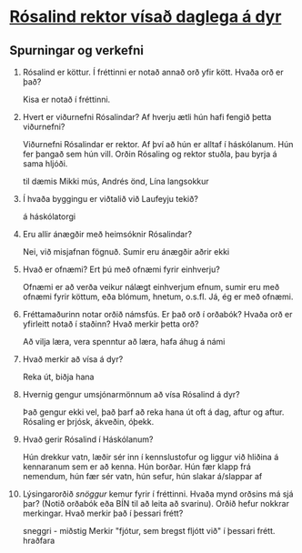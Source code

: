 # [Rósalind rektor vísað daglega á dyr](https://www.visir.is/g/2019742690d)

## Spurningar og verkefni

1. Rósalind er köttur. Í fréttinni er notað annað orð yfir kött. Hvaða orð er það?

    Kisa er notað í fréttinni.

2. Hvert er viðurnefni Rósalindar? Af hverju ætli hún hafi fengið þetta viðurnefni?

    Viðurnefni Rósalindar er rektor. Af því að hún er alltaf í háskólanum. Hún
    fer þangað sem hún vill. Orðin Rósaling og rektor stuðla, þau byrja á sama
    hljóði.

    til dæmis Mikki mús, Andrés önd, Lína langsokkur

3. Í hvaða byggingu er viðtalið við Laufeyju tekið?

    á háskólatorgi

4. Eru allir ánægðir með heimsóknir Rósalindar?

    Nei, við misjafnan fögnuð. Sumir eru ánægðir aðrir ekki

5. Hvað er ofnæmi? Ert þú með ofnæmi fyrir einhverju?

    Ofnæmi er að verða veikur nálægt einhverjum efnum, sumir eru með ofnæmi
    fyrir köttum, eða blómum, hnetum, o.s.fl. Já, ég er með ofnæmi.

6. Fréttamaðurinn notar orðið námsfús. Er það orð í orðabók? Hvaða orð er
yfirleitt notað í staðinn? Hvað merkir þetta orð?

    Að vilja læra, vera spenntur að læra, hafa áhug á námi

7. Hvað merkir að vísa á dyr?

    Reka út, biðja hana

8. Hvernig gengur umsjónarmönnum að vísa Rósalind á dyr?

    Það gengur ekki vel, það þarf að reka hana út oft á dag, aftur og aftur.
    Rósaling er þrjósk, ákveðin, óþekk.

9. Hvað gerir Rósalind í Háskólanum?

    Hún drekkur vatn, læðir sér inn í kennslustofur og liggur við hliðina á
    kennaranum sem er að kenna. Hún borðar. Hún fær klapp frá nemendum, hún fær
    sér vatn, hún sefur, hún slakar á/slappar af

10. Lýsingarorðið *snöggur* kemur fyrir í fréttinni. Hvaða mynd orðsins má sjá
þar? (Notið orðabók eða BÍN til að leita að svarinu). Orðið hefur nokkrar
merkingar. Hvað merkir það í þessari frétt?

    sneggri - miðstig
    Merkir "fjótur, sem bregst fljótt við" í þessari frétt. hraðfara






